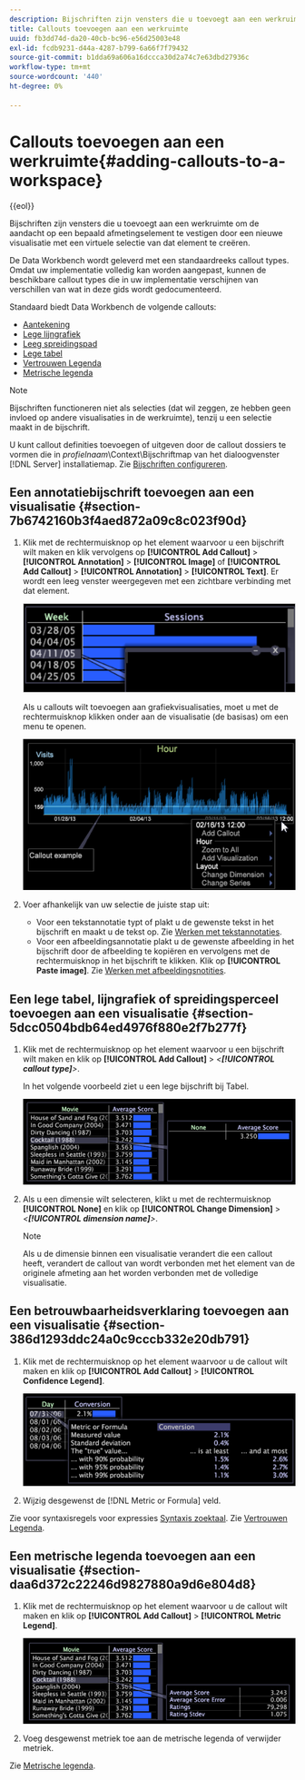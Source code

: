 ```yaml
---
description: Bijschriften zijn vensters die u toevoegt aan een werkruimte om de aandacht op een bepaald afmetingselement te vestigen door een nieuwe visualisatie met een virtuele selectie van dat element te creëren.
title: Callouts toevoegen aan een werkruimte
uuid: fb3dd74d-da20-40cb-bc96-e56d25003e48
exl-id: fcdb9231-d44a-4287-b799-6a66f7f79432
source-git-commit: b1dda69a606a16dccca30d2a74c7e63dbd27936c
workflow-type: tm+mt
source-wordcount: '440'
ht-degree: 0%

---
```


# Callouts toevoegen aan een werkruimte{#adding-callouts-to-a-workspace}

{{eol}}

Bijschriften zijn vensters die u toevoegt aan een werkruimte om de aandacht op een bepaald afmetingselement te vestigen door een nieuwe visualisatie met een virtuele selectie van dat element te creëren.

De Data Workbench wordt geleverd met een standaardreeks callout types. Omdat uw implementatie volledig kan worden aangepast, kunnen de beschikbare callout types die in uw implementatie verschijnen van verschillen van wat in deze gids wordt gedocumenteerd.

Standaard biedt Data Workbench de volgende callouts:

* [Aantekening](../../../home/c-get-started/c-vis/c-call-wkspc.md#section-7b6742160b3f4aed872a09c8c023f90d)
* [Lege lijngrafiek](../../../home/c-get-started/c-vis/c-call-wkspc.md#section-5dcc0504bdb64ed4976f880e2f7b277f)
* [Leeg spreidingspad](../../../home/c-get-started/c-vis/c-call-wkspc.md#section-5dcc0504bdb64ed4976f880e2f7b277f)
* [Lege tabel](../../../home/c-get-started/c-vis/c-call-wkspc.md#section-5dcc0504bdb64ed4976f880e2f7b277f)
* [Vertrouwen Legenda](../../../home/c-get-started/c-vis/c-call-wkspc.md#section-386d1293ddc24a0c9cccb332e20db791)
* [Metrische legenda](../../../home/c-get-started/c-vis/c-call-wkspc.md#section-daa6d372c22246d9827880a9d6e804d8)

>[!NOTE]
>
>Bijschriften functioneren niet als selecties (dat wil zeggen, ze hebben geen invloed op andere visualisaties in de werkruimte), tenzij u een selectie maakt in de bijschrift.

U kunt callout definities toevoegen of uitgeven door de callout dossiers te vormen die in *profielnaam*\Context\Bijschriftmap van het dialoogvenster [!DNL Server] installatiemap. Zie [Bijschriften configureren](../../../home/c-get-started/c-intf-anlys-ftrs/c-config-callouts.md#concept-f6e91e172f5e4c009245c9c549beb76a).

## Een annotatiebijschrift toevoegen aan een visualisatie {#section-7b6742160b3f4aed872a09c8c023f90d}

1. Klik met de rechtermuisknop op het element waarvoor u een bijschrift wilt maken en klik vervolgens op **[!UICONTROL Add Callout]** > **[!UICONTROL Annotation]** > **[!UICONTROL Image]** of **[!UICONTROL Add Callout]** > **[!UICONTROL Annotation]** > **[!UICONTROL Text]**. Er wordt een leeg venster weergegeven met een zichtbare verbinding met dat element.

   ![](assets/client-call.png)

   Als u callouts wilt toevoegen aan grafiekvisualisaties, moet u met de rechtermuisknop klikken onder aan de visualisatie (de basisas) om een menu te openen.

   ![](assets/visualization_callout_linegraph.png)

1. Voer afhankelijk van uw selectie de juiste stap uit:

   * Voor een tekstannotatie typt of plakt u de gewenste tekst in het bijschrift en maakt u de tekst op. Zie [Werken met tekstannotaties](../../../home/c-get-started/c-analysis-vis/c-annots/c-text-annots.md#concept-55b4aa3e0c58470b8e3c9d452e12a777).
   * Voor een afbeeldingsannotatie plakt u de gewenste afbeelding in het bijschrift door de afbeelding te kopiëren en vervolgens met de rechtermuisknop in het bijschrift te klikken. Klik op **[!UICONTROL Paste image]**. Zie [Werken met afbeeldingsnotities](../../../home/c-get-started/c-analysis-vis/c-annots/c-image-annots.md#concept-02081ed7d91c4fdcb8fc863f2a51c962).

## Een lege tabel, lijngrafiek of spreidingsperceel toevoegen aan een visualisatie {#section-5dcc0504bdb64ed4976f880e2f7b277f}

1. Klik met de rechtermuisknop op het element waarvoor u een bijschrift wilt maken en klik op **[!UICONTROL Add Callout]** > *&lt;**[!UICONTROL callout type]**>*.

   In het volgende voorbeeld ziet u een lege bijschrift bij Tabel.

   ![](assets/vis_callout_blank_bar_graph.png)

1. Als u een dimensie wilt selecteren, klikt u met de rechtermuisknop **[!UICONTROL None]** en klik op **[!UICONTROL Change Dimension]** > *&lt;**[!UICONTROL dimension name]**>*.

   >[!NOTE]
   >
   >Als u de dimensie binnen een visualisatie verandert die een callout heeft, verandert de callout van wordt verbonden met het element van de originele afmeting aan het worden verbonden met de volledige visualisatie.

## Een betrouwbaarheidsverklaring toevoegen aan een visualisatie {#section-386d1293ddc24a0c9cccb332e20db791}

1. Klik met de rechtermuisknop op het element waarvoor u de callout wilt maken en klik op **[!UICONTROL Add Callout]** > **[!UICONTROL Confidence Legend]**.

   ![](assets/vis_callout_confidenceLegend.png)

1. Wijzig desgewenst de [!DNL Metric or Formula] veld.

Zie voor syntaxisregels voor expressies [Syntaxis zoektaal](../../../home/c-get-started/c-qry-lang-syntx/c-qry-lang-syntx.md#concept-15d1d3f5164a47d49468c5acb7299d9f). Zie [Vertrouwen Legenda](../../../home/c-get-started/c-analysis-vis/c-legends/c-conf-leg.md#concept-73db81c2c218427786c04068aa778efd).

## Een metrische legenda toevoegen aan een visualisatie {#section-daa6d372c22246d9827880a9d6e804d8}

1. Klik met de rechtermuisknop op het element waarvoor u de callout wilt maken en klik op **[!UICONTROL Add Callout]** > **[!UICONTROL Metric Legend]**.

   ![](assets/vis_callout_metricLegend.png)

1. Voeg desgewenst metriek toe aan de metrische legenda of verwijder metriek.

Zie [Metrische legenda](../../../home/c-get-started/c-analysis-vis/c-legends/c-metric-leg.md#concept-e7195bc8f7844ae295bda3a88b028d5b).
